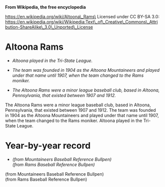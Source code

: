 **From Wikipedia, the free encyclopedia**

https://en.wikipedia.org/wiki/Altoona\_Rams\
Licensed under CC BY-SA 3.0:\
https://en.wikipedia.org/wiki/Wikipedia:Text\_of\_Creative\_Commons\_Attribution-ShareAlike\_3.0\_Unported\_License

Altoona Rams
============

-   *Altoona played in the Tri-State League.*

-   *The team was founded in 1904 as the Altoona Mountaineers and played
    under that name until 1907, when the team changed to the Rams
    moniker.*

-   *The Altoona Rams were a minor league baseball club, based in
    Altoona, Pennsylvania, that existed between 1907 and 1912.*

The Altoona Rams were a minor league baseball club, based in Altoona,
Pennsylvania, that existed between 1907 and 1912. The team was founded
in 1904 as the Altoona Mountaineers and played under that name until
1907, when the team changed to the Rams moniker. Altoona played in the
Tri-State League.

Year-by-year record
===================

-   *(from Mountaineers Baseball Reference Bullpen)\
    (from Rams Baseball Reference Bullpen)*

(from Mountaineers Baseball Reference Bullpen)\
(from Rams Baseball Reference Bullpen)

